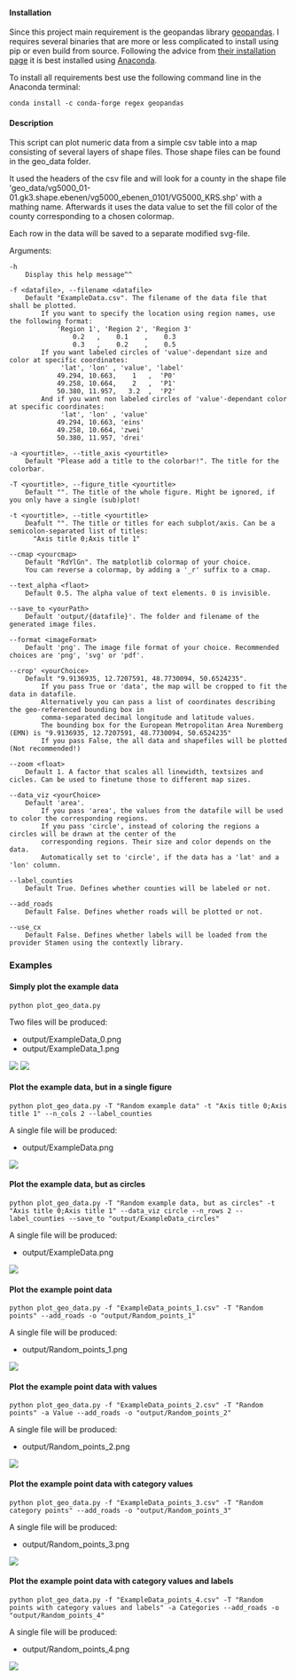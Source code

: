 #### Installation

Since this project main requirement is the geopandas library
[geopandas](https://geopandas.org/en/stable/index.html). I requires several binaries that are more or less complicated to install using pip or even build from source.
Following the advice from [their installation page](https://geopandas.org/en/stable/getting_started/install.html) it is best installed using [Anaconda](https://www.anaconda.com/products/distribution).

To install all requirements best use the following command line in the Anaconda terminal:
```
conda install -c conda-forge regex geopandas
```
#### Description

This script can plot numeric data from a simple csv table into a map consisting of several layers of shape files.
Those shape files can be found in the geo_data folder.

It used the headers of the csv file and will look for a county in the
shape file 'geo_data/vg5000_01-01.gk3.shape.ebenen/vg5000_ebenen_0101/VG5000_KRS.shp' with a mathing name.
Afterwards it uses the data value to set the fill color of the county corresponding to a chosen colormap.

Each row in the data will be saved to a separate modified svg-file.

Arguments:

    -h
        Display this help message^^

    -f <datafile>, --filename <datafile>
        Default "ExampleData.csv". The filename of the data file that shall be plotted.
            If you want to specify the location using region names, use the following format:
                'Region 1', 'Region 2', 'Region 3'
                    0.2   ,    0.1    ,    0.3
                    0.3   ,    0.2    ,    0.5
            If you want labeled circles of 'value'-dependant size and color at specific coordinates:
                 'lat', 'lon' , 'value', 'label'
                49.294, 10.663,    1   ,  'P0'
                49.258, 10.664,    2   ,  'P1'
                50.380, 11.957,   3.2  ,  'P2'
            And if you want non labeled circles of 'value'-dependant color at specific coordinates:
                 'lat', 'lon' , 'value'
                49.294, 10.663, 'eins'
                49.258, 10.664, 'zwei'
                50.380, 11.957, 'drei'

    -a <yourtitle>, --title_axis <yourtitle>
        Default "Please add a title to the colorbar!". The title for the colorbar.
    
    -T <yourtitle>, --figure_title <yourtitle>
        Default "". The title of the whole figure. Might be ignored, if you only have a single (sub)plot!
    
    -t <yourtitle>, --title <yourtitle>
        Deafult "". The title or titles for each subplot/axis. Can be a semicolon-separated list of titles:
          "Axis title 0;Axis title 1"

    --cmap <yourcmap>
        Default "RdYlGn". The matplotlib colormap of your choice.
        You can reverse a colormap, by adding a '_r' suffix to a cmap.

    --text_alpha <flaot>
        Default 0.5. The alpha value of text elements. 0 is invisible.

    --save_to <yourPath>
        Default 'output/{datafile}'. The folder and filename of the generated image files.

    --format <imageFormat>
        Default 'png'. The image file format of your choice. Recommended choices are 'png', 'svg' or 'pdf'.

    --crop' <yourChoice>
        Default "9.9136935, 12.7207591, 48.7730094, 50.6524235".
            If you pass True or 'data', the map will be cropped to fit the data in datafile.
            Alternatively you can pass a list of coordinates describing the geo-referenced bounding box in
            comma-separated decimal longitude and latitude values.
            The bounding box for the European Metropolitan Area Nuremberg (EMN) is "9.9136935, 12.7207591, 48.7730094, 50.6524235"
            If you pass False, the all data and shapefiles will be plotted (Not recommended!)

    --zoom <float>
        Default 1. A factor that scales all linewidth, textsizes and cicles. Can be used to finetune those to different map sizes.

    --data_viz <yourChoice>
        Default 'area'.
            If you pass 'area', the values from the datafile will be used to color the corresponding regions.
            If you pass 'circle', instead of coloring the regions a circles will be drawn at the center of the
            corresponding regions. Their size and color depends on the data.
            Automatically set to 'circle', if the data has a 'lat' and a 'lon' column.

    --label_counties
        Default True. Defines whether counties will be labeled or not.

    --add_roads
        Default False. Defines whether roads will be plotted or not.

    --use_cx
        Default False. Defines whether labels will be loaded from the provider Stamen using the contextly library.

### Examples

#### Simply plot the example data
```
python plot_geo_data.py
```
Two files will be produced:
- output/ExampleData_0.png
- output/ExampleData_1.png

![](output/ExampleData_0.png)
![](output/ExampleData_1.png)

#### Plot the example data, but in a single figure
```
python plot_geo_data.py -T "Random example data" -t "Axis title 0;Axis title 1" --n_cols 2 --label_counties
```
A single file will be produced:
- output/ExampleData.png

![](output/ExampleData.png)

#### Plot the example data, but as circles
```
python plot_geo_data.py -T "Random example data, but as circles" -t "Axis title 0;Axis title 1" --data_viz circle --n_rows 2 --label_counties --save_to "output/ExampleData_circles"
```
A single file will be produced:
- output/ExampleData.png

![](output/ExampleData_circles.png)

#### Plot the example point data
```
python plot_geo_data.py -f "ExampleData_points_1.csv" -T "Random points" --add_roads -o "output/Random_points_1"
```
A single file will be produced:
- output/Random_points_1.png

![](output/Random_points_1.png)

#### Plot the example point data with values
```
python plot_geo_data.py -f "ExampleData_points_2.csv" -T "Random points" -a Value --add_roads -o "output/Random_points_2"
```
A single file will be produced:
- output/Random_points_2.png

![](output/Random_points_2.png)

#### Plot the example point data with category values
```
python plot_geo_data.py -f "ExampleData_points_3.csv" -T "Random category points" --add_roads -o "output/Random_points_3"
```
A single file will be produced:
- output/Random_points_3.png

![](output/Random_points_3.png)

#### Plot the example point data with category values and labels
```
python plot_geo_data.py -f "ExampleData_points_4.csv" -T "Random points with category values and labels" -a Categories --add_roads -o "output/Random_points_4"
```
A single file will be produced:
- output/Random_points_4.png

![](output/Random_points_4.png)
